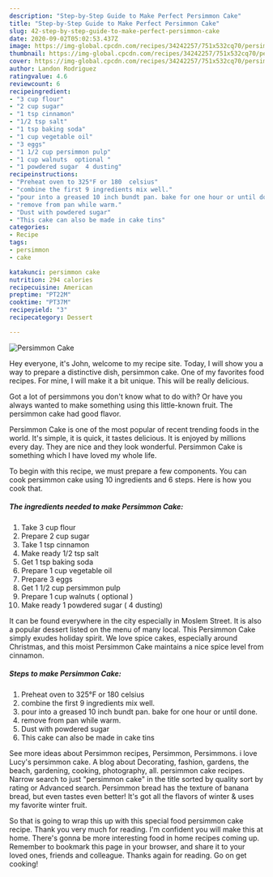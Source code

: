 ```yaml
---
description: "Step-by-Step Guide to Make Perfect Persimmon Cake"
title: "Step-by-Step Guide to Make Perfect Persimmon Cake"
slug: 42-step-by-step-guide-to-make-perfect-persimmon-cake
date: 2020-09-02T05:02:53.437Z
image: https://img-global.cpcdn.com/recipes/34242257/751x532cq70/persimmon-cake-recipe-main-photo.jpg
thumbnail: https://img-global.cpcdn.com/recipes/34242257/751x532cq70/persimmon-cake-recipe-main-photo.jpg
cover: https://img-global.cpcdn.com/recipes/34242257/751x532cq70/persimmon-cake-recipe-main-photo.jpg
author: Landon Rodriguez
ratingvalue: 4.6
reviewcount: 6
recipeingredient:
- "3 cup flour"
- "2 cup sugar"
- "1 tsp cinnamon"
- "1/2 tsp salt"
- "1 tsp baking soda"
- "1 cup vegetable oil"
- "3 eggs"
- "1 1/2 cup persimmon pulp"
- "1 cup walnuts  optional "
- "1 powdered sugar  4 dusting"
recipeinstructions:
- "Preheat oven to 325°F or 180  celsius"
- "combine the first 9 ingredients mix well."
- "pour into a greased 10 inch bundt pan. bake for one hour or until done."
- "remove from pan while warm."
- "Dust with powdered sugar"
- "This cake can also be made in cake tins"
categories:
- Recipe
tags:
- persimmon
- cake

katakunci: persimmon cake 
nutrition: 294 calories
recipecuisine: American
preptime: "PT22M"
cooktime: "PT37M"
recipeyield: "3"
recipecategory: Dessert

---
```



![Persimmon Cake](https://img-global.cpcdn.com/recipes/34242257/751x532cq70/persimmon-cake-recipe-main-photo.jpg)

Hey everyone, it's John, welcome to my recipe site. Today, I will show you a way to prepare a distinctive dish, persimmon cake. One of my favorites food recipes. For mine, I will make it a bit unique. This will be really delicious.

Got a lot of persimmons you don&#39;t know what to do with? Or have you always wanted to make something using this little-known fruit. The persimmon cake had good flavor.

Persimmon Cake is one of the most popular of recent trending foods in the world. It's simple, it is quick, it tastes delicious. It is enjoyed by millions every day. They are nice and they look wonderful. Persimmon Cake is something which I have loved my whole life.


To begin with this recipe, we must prepare a few components. You can cook persimmon cake using 10 ingredients and 6 steps. Here is how you cook that.

<!--inarticleads1-->

##### The ingredients needed to make Persimmon Cake:

1. Take 3 cup flour
1. Prepare 2 cup sugar
1. Take 1 tsp cinnamon
1. Make ready 1/2 tsp salt
1. Get 1 tsp baking soda
1. Prepare 1 cup vegetable oil
1. Prepare 3 eggs
1. Get 1 1/2 cup persimmon pulp
1. Prepare 1 cup walnuts ( optional )
1. Make ready 1 powdered sugar ( 4 dusting)


It can be found everywhere in the city especially in Moslem Street. It is also a popular dessert listed on the menu of many local. This Persimmon Cake simply exudes holiday spirit. We love spice cakes, especially around Christmas, and this moist Persimmon Cake maintains a nice spice level from cinnamon. 

<!--inarticleads2-->

##### Steps to make Persimmon Cake:

1. Preheat oven to 325°F or 180  celsius
1. combine the first 9 ingredients mix well.
1. pour into a greased 10 inch bundt pan. bake for one hour or until done.
1. remove from pan while warm.
1. Dust with powdered sugar
1. This cake can also be made in cake tins


See more ideas about Persimmon recipes, Persimmon, Persimmons. i love Lucy&#39;s persimmon cake. A blog about Decorating, fashion, gardens, the beach, gardening, cooking, photography, all. persimmon cake recipes. Narrow search to just &#34;persimmon cake&#34; in the title sorted by quality sort by rating or Advanced search. Persimmon bread has the texture of banana bread, but even tastes even better! It&#39;s got all the flavors of winter &amp; uses my favorite winter fruit. 

So that is going to wrap this up with this special food persimmon cake recipe. Thank you very much for reading. I'm confident you will make this at home. There's gonna be more interesting food in home recipes coming up. Remember to bookmark this page in your browser, and share it to your loved ones, friends and colleague. Thanks again for reading. Go on get cooking!
